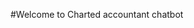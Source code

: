 #Welcome to Charted accountant chatbot




<!-- ## sample Result response of llm

{
    "prompt": "Tell about you",
    "result": {
        "response": {
            "candidates": [
                {
                    "content": {
                        "parts": [
                            {
                                "text": "I am a large language model, trained by Google.  I don't have personal experiences, emotions, or a physical body.  My purpose is to process information and respond to a wide range of prompts and questions in a comprehensive and informative way.  I access and process information from a massive dataset of text and code, allowing me to generate text, translate languages, write different kinds of creative content, and answer your questions in an informative way.\n\nThink of me as a sophisticated search engine and writing assistant combined. I can't \"think\" in the same way a human does, but I can analyze information and synthesize it into coherent and relevant responses.  My knowledge cutoff is September 2021, meaning I don't have information about events after that date.\n\nI am constantly learning and improving, but I am still under development.  While I strive to provide accurate and helpful information, it's important to remember that my responses should be critically evaluated, especially on complex or sensitive topics.  I am a tool, and the responsibility for using that tool appropriately rests with the user.\n"
                            }
                        ],
                        "role": "model"
                    },
                    "finishReason": "STOP",
                    "citationMetadata": {
                        "citationSources": [
                            {
                                "startIndex": 332,
                                "endIndex": 455,
                                "uri": "https://blog.ironmarkusa.com/the-6-free-marketing-tools-every-marketer-needs-to-use"
                            }
                        ]
                    },
                    "avgLogprobs": -0.1802258111734306
                }
            ],
            "usageMetadata": {
                "promptTokenCount": 3,
                "candidatesTokenCount": 226,
                "totalTokenCount": 229,
                "promptTokensDetails": [
                    {
                        "modality": "TEXT",
                        "tokenCount": 3
                    }
                ],
                "candidatesTokensDetails": [
                    {
                        "modality": "TEXT",
                        "tokenCount": 226
                    }
                ]
            },
            "modelVersion": "gemini-1.5-flash"
        }
    }
} -->